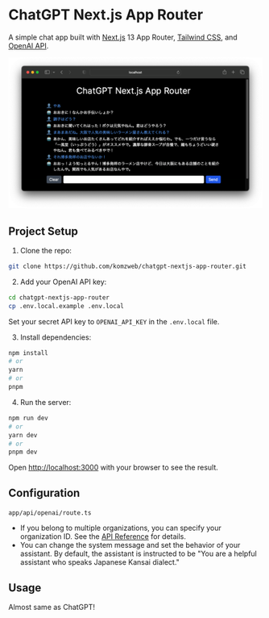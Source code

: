 # ChatGPT Next.js App Router

A simple chat app built with [Next.js](https://nextjs.org/) 13 App Router, [Tailwind CSS](https://tailwindcss.com/), and [OpenAI API](https://openai.com/blog/openai-api).

![ChatGPT Next.js App Router](chatgpt-nextjs-app-router.png)

## Project Setup

1. Clone the repo:

```bash
git clone https://github.com/komzweb/chatgpt-nextjs-app-router.git
```

2. Add your OpenAI API key:

```bash
cd chatgpt-nextjs-app-router
cp .env.local.example .env.local
```

Set your secret API key to `OPENAI_API_KEY` in the `.env.local` file.

3. Install dependencies:

```bash
npm install
# or
yarn
# or
pnpm
```

4. Run the server:

```bash
npm run dev
# or
yarn dev
# or
pnpm dev
```

Open [http://localhost:3000](http://localhost:3000) with your browser to see the result.

## Configuration

`app/api/openai/route.ts`

- If you belong to multiple organizations, you can specify your organization ID. See the [API Reference](https://platform.openai.com/docs/api-reference/requesting-organization) for details.
- You can change the system message and set the behavior of your assistant. By default, the assistant is instructed to be "You are a helpful assistant who speaks Japanese Kansai dialect."

## Usage

Almost same as ChatGPT!